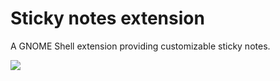 # Sticky notes extension
A GNOME Shell extension providing customizable sticky notes.

![](https://i.imgur.com/hCZnR6w.png)
